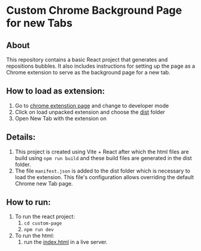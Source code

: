 # Custom Chrome Background Page for new Tabs

## About

This repository contains a basic React project that generates and repositions bubbles. It also includes instructions for setting up the page as a Chrome extension to serve as the background page for a new tab.

## How to load as extension:

1. Go to [chrome extenstion page](chrome://extensions/) and change to developer mode
2. Click on load unpacked extension and choose the [dist](https://github.com/Asha03123/Custom_Chrome_Tab/tree/main/dist) folder
3. Open New Tab with the extension on

## Details:

1. This project is created using Vite + React after which the html files are build using `npm run build` and these build files are generated in the dist folder.
2. The file `manifest.json` is added to the dist folder which is necessary to load the extension. This file's configuration allows overriding the default Chrome new Tab page.

## How to run:

1. To run the react project:
   1. `cd custom-page`
   2. `npm run dev`
2. To run the html:
   1. run the [index.html](https://github.com/Asha03123/Custom_Chrome_Tab/blob/main/dist/index.html) in a live server.
